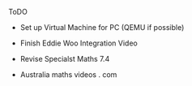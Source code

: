 ToDO
- Set up Virtual Machine for PC (QEMU if possible)
- Finish Eddie Woo Integration Video

- Revise Specialst Maths 7.4
- Australia maths videos . com 